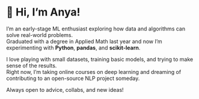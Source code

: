 # 🤖 Hi, I’m Anya!

I’m an early-stage ML enthusiast exploring how data and algorithms can solve real-world problems.  
Graduated with a degree in Applied Math last year and now I’m experimenting with **Python**, **pandas**, and **scikit-learn**.

I love playing with small datasets, training basic models, and trying to make sense of the results.  
Right now, I’m taking online courses on deep learning and dreaming of contributing to an open-source NLP project someday.

Always open to advice, collabs, and new ideas!
